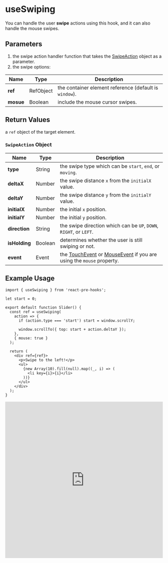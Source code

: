 # useSwiping

You can handle the user **swipe** actions using this hook, and it can also handle the mouse swipes.

## Parameters

1.  the swipe action handler function that takes the [SwipeAction](#swipeaction-object) object as a parameter.
2.  the swipe options:

| Name      | Type      | Description                                            |
| --------- | --------- | ------------------------------------------------------ |
| **ref**   | RefObject | the container element reference (default is `window`). |
| **mosue** | Boolean   | include the mouse cursor swipes.                       |

## Return Values

a `ref` object of the target element.

### `SwipeAction` Object

| Name          | Type    | Description                                                                                                                                                                                       |
| ------------- | ------- | ------------------------------------------------------------------------------------------------------------------------------------------------------------------------------------------------- |
| **type**      | String  | the swipe type which can be `start`, `end`, or `moving`.                                                                                                                                          |
| **deltaX**    | Number  | the swipe distance `x` from the `initialX` value.                                                                                                                                                 |
| **deltaY**    | Number  | the swipe distance `y` from the `initialY` value.                                                                                                                                                 |
| **initialX**  | Number  | the initial `x` position.                                                                                                                                                                         |
| **initialY**  | Number  | the initial `y` position.                                                                                                                                                                         |
| **direction** | String  | the swipe direction which can be `UP`, `DOWN`, `RIGHT`, or `LEFT`.                                                                                                                                |
| **isHolding** | Boolean | determines whether the user is still swiping or not.                                                                                                                                              |
| **event**     | Event   | the [TouchEvent](https://developer.mozilla.org/en-US/docs/Web/API/TouchEvent) or [MouseEvent](https://developer.mozilla.org/en-US/docs/Web/API/MouseEvent) if you are using the `mouse` property. |

## Example Usage

```tsx
import { useSwiping } from 'react-pre-hooks';

let start = 0;

export default function Slider() {
  const ref = useSwiping(
    action => {
      if (action.type === 'start') start = window.scrollY;

      window.scrollTo({ top: start + action.deltaY });
    },
    { mouse: true }
  );

  return (
    <div ref={ref}>
      <p>Swipe to the left!</p>
      <ul>
        {new Array(10).fill(null).map((_, i) => (
          <li key={i}>{i}</li>
        ))}
      </ul>
    </div>
  );
}
```

<iframe src="https://codesandbox.io/embed/useswiping-j743lq?fontsize=14&hidenavigation=1&module=%2Fsrc%2FComponent.tsx&theme=dark" style="width:100%; height:500px; border:0; overflow:hidden;" title="useSwiping" allow="accelerometer; ambient-light-sensor; camera; encrypted-media; geolocation; gyroscope; hid; microphone; midi; payment; usb; vr; xr-spatial-tracking" sandbox="allow-forms allow-modals allow-popups allow-presentation allow-same-origin allow-scripts"></iframe>
